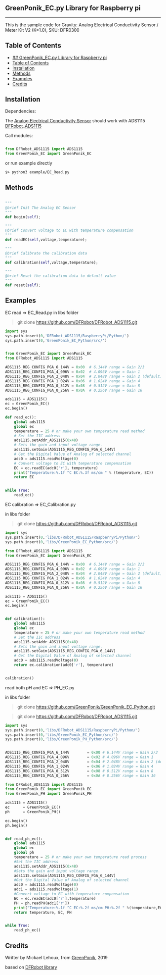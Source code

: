 ## GreenPonik_EC.py Library for Raspberry pi
---------------------------------------------------------
This is the sample code for Gravity: Analog Electrical Conductivity Sensor / Meter Kit V2 (K=1.0), SKU: DFR0300
## Table of Contents

- [## GreenPonik_EC.py Library for Raspberry pi](#greenponikecpy-library-for-raspberry-pi)
- [Table of Contents](#table-of-contents)
- [Installation](#installation)
- [Methods](#methods)
- [Examples](#examples)
- [Credits](#credits)
<snippet>
<content>

## Installation

Dependencies:

The [Analog Electrical Conductivity Sensor](https://wiki.dfrobot.com/Gravity__Analog_Electrical_Conductivity_Sensor___Meter_V2__K%3D1__SKU_DFR0300) should work with ADS1115
[DFRobot_ADS1115](https://github.com/DFRobot/DFRobot_ADS1115/tree/master/RaspberryPi/Python)

Call modules:

```Python

from DFRobot_ADS1115 import ADS1115
from GreenPonik_EC import GreenPonik_EC

```

or run example directly

```shell
$> python3 example/EC_Read.py

```
## Methods

```python

"""
@brief Init The Analog EC Sensor
"""
def begin(self);

"""
@brief Convert voltage to EC with temperature compensation
"""
def readEC(self,voltage,temperature);

"""
@brief Calibrate the calibration data
"""
def calibration(self,voltage,temperature);

"""
@brief Reset the calibration data to default value
"""
def reset(self);

```

## Examples
EC read => EC_Read.py
in libs folder

> git clone https://github.com/DFRobot/DFRobot_ADS1115.git
```Python
import sys
sys.path.insert(0,'DFRobot_ADS1115/RaspberryPi/Python/')
sys.path.insert(0,'GreenPonik_EC_Python/src/')


from GreenPonik_EC import GreenPonik_EC
from DFRobot_ADS1115 import ADS1115

ADS1115_REG_CONFIG_PGA_6_144V = 0x00  # 6.144V range = Gain 2/3
ADS1115_REG_CONFIG_PGA_4_096V = 0x02  # 4.096V range = Gain 1
ADS1115_REG_CONFIG_PGA_2_048V = 0x04  # 2.048V range = Gain 2 (default)
ADS1115_REG_CONFIG_PGA_1_024V = 0x06  # 1.024V range = Gain 4
ADS1115_REG_CONFIG_PGA_0_512V = 0x08  # 0.512V range = Gain 8
ADS1115_REG_CONFIG_PGA_0_256V = 0x0A  # 0.256V range = Gain 16

ads1115 = ADS1115()
ec = GreenPonik_EC()
ec.begin()

def read_ec():
    global ads1115
    global ec
    temperature = 25 # or make your own temperature read method
    # Set the IIC address
    ads1115.setAddr_ADS1115(0x48)
    # Sets the gain and input voltage range.
    ads1115.setGain(ADS1115_REG_CONFIG_PGA_6_144V)
    # Get the Digital Value of Analog of selected channel
    adc0 = ads1115.readVoltage(0)
    # Convert voltage to EC with temperature compensation
    EC = ec.readEC(adc0['r'], temperature)
    print("Temperature:%.1f ^C EC:%.3f ms/cm " % (temperature, EC))
    return EC


while True:
	read_ec()

```
EC calibration => EC_Calibration.py

in libs folder

> git clone https://github.com/DFRobot/DFRobot_ADS1115.git
```Python
import sys
sys.path.insert(0,'libs/DFRobot_ADS1115/RaspberryPi/Python/')
sys.path.insert(0,'libs/GreenPonik_EC_Python/src/')

from DFRobot_ADS1115 import ADS1115
from GreenPonik_EC import GreenPonik_EC

ADS1115_REG_CONFIG_PGA_6_144V = 0x00  # 6.144V range = Gain 2/3
ADS1115_REG_CONFIG_PGA_4_096V = 0x02  # 4.096V range = Gain 1
ADS1115_REG_CONFIG_PGA_2_048V = 0x04  # 2.048V range = Gain 2 (default)
ADS1115_REG_CONFIG_PGA_1_024V = 0x06  # 1.024V range = Gain 4
ADS1115_REG_CONFIG_PGA_0_512V = 0x08  # 0.512V range = Gain 8
ADS1115_REG_CONFIG_PGA_0_256V = 0x0A  # 0.256V range = Gain 16

ads1115 = ADS1115()
ec = GreenPonik_EC()
ec.begin()


def calibration():
    global ads1115
    global ec
    temperature = 25 # or make your own temperature read method
    # Set the IIC address
    ads1115.setAddr_ADS1115(0x48)
    # Sets the gain and input voltage range.
    ads1115.setGain(ADS1115_REG_CONFIG_PGA_6_144V)
    # Get the Digital Value of Analog of selected channel
    adc0 = ads1115.readVoltage(0)
    return ec.calibration(adc0['r'], temperature)


calibration()

```

read both pH and EC => PH_EC.py

in libs folder

> git clone https://github.com/GreenPonik/GreenPonik_EC_Python.git

> git clone https://github.com/DFRobot/DFRobot_ADS1115.git

```Python
import sys
sys.path.insert(0,'libs/DFRobot_ADS1115/RaspberryPi/Python/')
sys.path.insert(0,'libs/GreenPonik_EC_Python/src/')
sys.path.insert(0,'libs/GreenPonik_PH_Python/src/')


ADS1115_REG_CONFIG_PGA_6_144V        = 0x00 # 6.144V range = Gain 2/3
ADS1115_REG_CONFIG_PGA_4_096V        = 0x02 # 4.096V range = Gain 1
ADS1115_REG_CONFIG_PGA_2_048V        = 0x04 # 2.048V range = Gain 2 (default)
ADS1115_REG_CONFIG_PGA_1_024V        = 0x06 # 1.024V range = Gain 4
ADS1115_REG_CONFIG_PGA_0_512V        = 0x08 # 0.512V range = Gain 8
ADS1115_REG_CONFIG_PGA_0_256V        = 0x0A # 0.256V range = Gain 16

from DFRobot_ADS1115 import ADS1115
from GreenPonik_EC import GreenPonik_EC
from GreenPonik_PH import GreenPonik_PH

ads1115 = ADS1115()
ec      = GreenPonik_EC()
ph      = GreenPonik_PH()

ec.begin()
ph.begin()


def read_ph_ec():
	global ads1115
	global ec
	global ph
	temperature = 25 # or make your own temperature read process
	#Set the IIC address
	ads1115.setAddr_ADS1115(0x48)
	#Sets the gain and input voltage range.
	ads1115.setGain(ADS1115_REG_CONFIG_PGA_6_144V)
	#Get the Digital Value of Analog of selected channel
	adc0 = ads1115.readVoltage(0)
	adc1 = ads1115.readVoltage(1)
	#Convert voltage to EC with temperature compensation
	EC = ec.readEC(adc0['r'],temperature)
	PH = ph.readPH(adc1['r'])
	print("Temperature:%.1f ^C EC:%.2f ms/cm PH:%.2f " %(temperature,EC,PH))
	return temperature, EC, PH


while True:
	read_ph_ec()

```

## Credits
Writter by Mickael Lehoux, from [GreenPonik](https://www.greenponik.com), 2019

based on [DFRobot library](https://github.com/DFRobot/DFRobot_EC/tree/master/RaspberryPi/Python)

